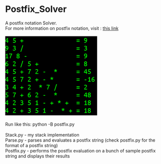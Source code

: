 # Postfix_Solver
A postfix notation Solver. <br>
For more information on postfix notation, visit : [this link](https://en.wikipedia.org/wiki/Reverse_Polish_notation) <br><br>
![postfix solver in action](https://github.com/kingmak/Postfix_Solver/blob/master/example.png) <br><br>
Run like this: python -B postfix.py <br><br>
Stack.py - my stack implementation <br>
Parse.py - parses and evaluates a postfix string (check postfix.py for the format of a postfix string) <br>
Postfix.py - performs the postfix evaluation on a bunch of sample postfix string and displays their results <br>
